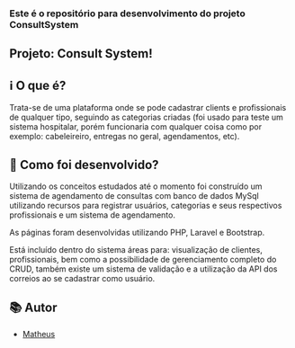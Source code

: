 
### Este é o repositório para desenvolvimento do projeto ConsultSystem

## Projeto: Consult System!

## ℹ️ O que é?

Trata-se de uma plataforma onde se pode cadastrar clients e profissionais de qualquer tipo, seguindo as categorias criadas (foi usado para teste um sistema hospitalar, porém funcionaria com qualquer coisa como por exemplo: cabeleireiro, entregas no geral, agendamentos, etc).

## 🔧 Como foi desenvolvido? 
Utilizando os conceitos estudados até o momento foi construído um sistema de agendamento de consultas  com banco de dados MySql 
utilizando recursos para registrar usuários, categorias e seus respectivos profissionais e um sistema de agendamento. 

As páginas foram desenvolvidas utilizando PHP, Laravel e Bootstrap. 

Está incluído dentro do sistema áreas para: visualização de clientes, profissionais, bem como a possibilidade de gerenciamento completo do CRUD, também existe um sistema de validação e a utilização da API dos correios ao se cadastrar como usuário.

## 📚 Autor

* [Matheus](https://www.linkedin.com/in/matheussan/)
